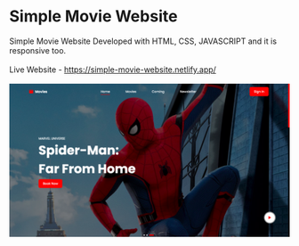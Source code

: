 # Simple Movie Website
 Simple Movie Website Developed with HTML, CSS, JAVASCRIPT and it is responsive too.<br><br>
 Live Website - https://simple-movie-website.netlify.app/<br><br>
<img src = "https://github.com/shakti177/Simple-Movie-Website/blob/main/images/Screen%20shot.png"></img>
